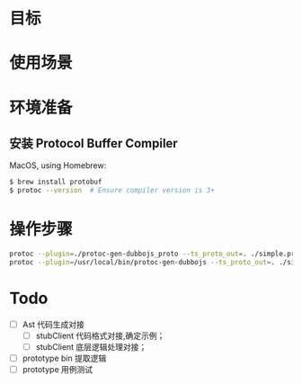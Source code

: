 # 目标

# 使用场景

# 环境准备

## 安装 Protocol Buffer Compiler

MacOS, using Homebrew:

```bash
$ brew install protobuf
$ protoc --version  # Ensure compiler version is 3+
```

# 操作步骤

```bash
protoc --plugin=./protoc-gen-dubbojs_proto --ts_proto_out=. ./simple.proto
protoc --plugin=/usr/local/bin/protoc-gen-dubbojs --ts_proto_out=. ./simple.proto
```

# Todo

- [ ] Ast 代码生成对接
  - [ ] stubClient 代码格式对接,确定示例；
  - [ ] stubClient 底层逻辑处理对接；
- [ ] prototype bin 提取逻辑
- [ ] prototype 用例测试
